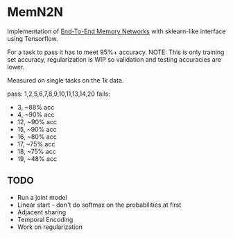 # MemN2N

Implementation of [End-To-End Memory Networks](http://arxiv.org/abs/1503.08895) with sklearn-like interface using Tensorflow.

For a task to pass it has to meet 95%+ accuracy. NOTE: This is only training set accuracy, regularization is WIP so validation and testing accuracies are lower. 

Measured on single tasks on the 1k data.

pass: 1,2,5,6,7,8,9,10,11,13,14,20
fails:
- 3, ~88% acc
- 4, ~90% acc
- 12, ~90% acc
- 15, ~90% acc
- 16, ~80% acc
- 17, ~75% acc
- 18, ~75% acc
- 19, ~48% acc

## TODO

* Run a joint model
* Linear start - don't do softmax on the probabilities at first
* Adjacent sharing
* Temporal Encoding
* Work on regularization
